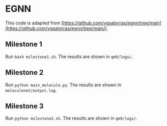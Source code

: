 # EGNN

This code is adapted from [https://github.com/vgsatorras/egnn/tree/main](https://github.com/vgsatorras/egnn/tree/main/).

## Milestone 1

Run `bash milestone1.sh`. The results are shown in `qm9/logs/`.

## Milestone 2

Run `python main_molecule.py`. The results are shown in `moleculenet/output.log`.

## Milestone 3

Run `python milestone2.sh`. The results are shown in `qm9/logs/`.
